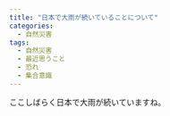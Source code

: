 ```yaml
---
title: "日本で大雨が続いていることについて"
categories:
  - 自然災害
tags:
  - 自然災害
  - 最近思うこと
  - 恐れ
  - 集合意識
---
```


ここしばらく日本で大雨が続いていますね。
